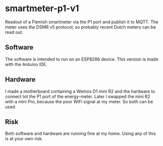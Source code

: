 # smartmeter-p1-v1
Readout of a Flemish smartmeter via the P1 port and publish it to MQTT.
The meter uses the DSMR v5 protocol, so probably recent Dutch meters can be read out.

## Software

The software is intended to run on an ESP8266 device.
This version is made with the Arduino IDE.

## Hardware

I made a motherboard containing a Wemos D1 mini R2 and the hardware to connect tot the P1 port of the energy-meter. Later I swapped the mini R2 with a mini Pro, because the poor WiFi signal at my meter. So both can be used.

## Risk

Both software and hardware are running fine at my home. Using any of this is at your own risk.
